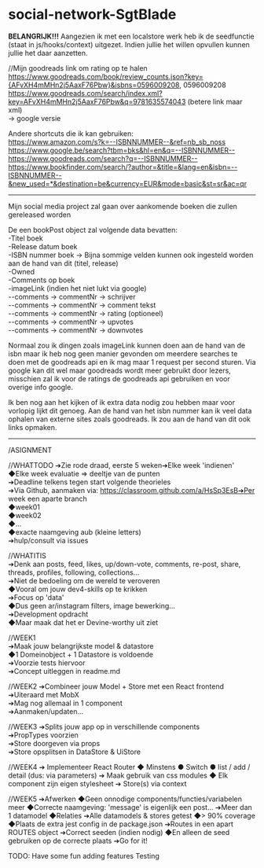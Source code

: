 # social-network-SgtBlade

**BELANGRIJK!!!** Aangezien ik met een localstore werk heb ik de seedfunctie (staat in js/hooks/context) uitgezet. Indien jullie het willen opvullen kunnen jullie het daar aanzetten.


//Mijn goodreads link om rating op te halen  \
https://www.goodreads.com/book/review_counts.json?key={AFvXH4mMHn2j5AaxF76Pbw}&isbns=0596009208, 0596009208  \
https://www.goodreads.com/search/index.xml?key=AFvXH4mMHn2j5AaxF76Pbw&q=9781635574043 (betere link maar xml) \
      -> google versie

Andere shortcuts die ik kan gebruiken: \
https://www.amazon.com/s?k=--ISBNNUMMER--&ref=nb_sb_noss \
https://www.google.be/search?tbm=bks&hl=en&q=--ISBNNUMMER-- \
https://www.goodreads.com/search?q=--ISBNNUMMER-- \
https://www.bookfinder.com/search/?author=&title=&lang=en&isbn=--ISBNNUMMER--&new_used=*&destination=be&currency=EUR&mode=basic&st=sr&ac=qr

--------------

Mijn social media project zal gaan over aankomende boeken die zullen gereleased worden

De een bookPost object zal volgende data bevatten: \
-Titel boek \
-Release datum boek \
-ISBN nummer boek -> Bijna sommige velden kunnen ook ingesteld worden aan de hand van dit (titel, release) \
-Owned \
-Comments op boek \
-imageLink (indien het niet lukt via google) \
--comments -> commentNr -> schrijver \
--comments -> commentNr -> comment tekst \
--comments -> commentNr -> rating (optioneel) \
--comments -> commentNr -> upvotes \
--comments -> commentNr -> downvotes

Normaal zou ik dingen zoals imageLink kunnen doen aan de hand van de isbn maar ik heb nog geen manier gevonden om meerdere searches te doen met de goodreads api en ik mag maar 1 request per second sturen.
Via google kan dit wel maar goodreads wordt meer gebruikt door lezers, misschien zal ik voor de ratings de goodreads api gebruiken en voor overige info google.

Ik ben nog aan het kijken of ik extra data nodig zou hebben maar voor vorlopig lijkt dit genoeg. Aan de hand van het isbn nummer kan ik veel data ophalen van externe sites zoals goodreads. Ik zou aan de hand van dit ook links opmaken.

--------------

/ASIGNMENT

//WHATTODO
➔Zie rode draad, eerste 5 weken➔Elke week 'indienen' \
    ◆Elke week evaluatie => deeltje van de punten \
➔Deadline telkens tegen start volgende theorieles \
➔Via Github, aanmaken via: https://classroom.github.com/a/HsSp3EsB➔Per week een aparte branch \
    ◆week01 \
    ◆week02 \
    ◆...  \
    ◆exacte naamgeving aub (kleine letters) \
➔hulp/consult via issues

//WHATITIS \
➔Denk aan posts, feed, likes, up/down-vote, comments, re-post, share, threads, profiles, following, collections... \
➔Niet de bedoeling om de wereld te veroveren \
    ◆Vooral om jouw dev4-skills op te krikken \
➔Focus op 'data' \
    ◆Dus geen ar/instagram filters, image bewerking... \
➔Development opdracht \
    ◆Maar maak dat het er Devine-worthy uit ziet


//WEEK1 \
➔Maak jouw belangrijkste model & datastore \
    ◆1 Domeinobject + 1 Datastore is voldoende \
➔Voorzie tests hiervoor \
➔Concept uitleggen in readme.md


//WEEK2
➔Combineer jouw Model + Store met een React frontend \
➔Uiteraard met MobX \
➔Mag nog allemaal in 1 component \
➔Aanmaken/updaten...

//WEEK3
➔Splits jouw app op in verschillende components \
➔PropTypes voorzien \
➔Store doorgeven via props \
➔Store opsplitsen in DataStore & UiStore

//WEEK4
➔ Implementeer React Router
    ◆ Minstens
        ● Switch
        ● list / add / detail (dus: via parameters)
➔ Maak gebruik van css modules
    ◆ Elk component zijn eigen stylesheet
➔ Store(s) via context

//WEEK5
➔Afwerken
    ◆Geen onnodige components/functies/variabelen meer
    ◆Correcte naamgeving: 'message' is eigenlijk een post...
➔Meer dan 1 datamodel
    ◆Relaties
➔Alle datamodels & stores getest
    ◆> 90% coverage
    ◆Plaats de extra jest config in de package.json
➔Routes in een apart ROUTES object
➔Correct seeden (indien nodig)
    ◆En alleen de seed gebruiken op de correcte plaats
➔Go for it!


TODO:
Have some fun adding features
Testing